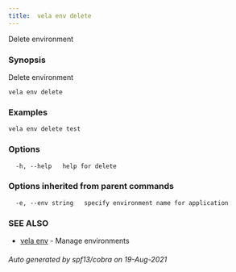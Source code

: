 ```yaml
---
title:  vela env delete
---
```


Delete environment

### Synopsis

Delete environment

```
vela env delete
```

### Examples

```
vela env delete test
```

### Options

```
  -h, --help   help for delete
```

### Options inherited from parent commands

```
  -e, --env string   specify environment name for application
```

### SEE ALSO

* [vela env](vela_env.md)	 - Manage environments

###### Auto generated by spf13/cobra on 19-Aug-2021

